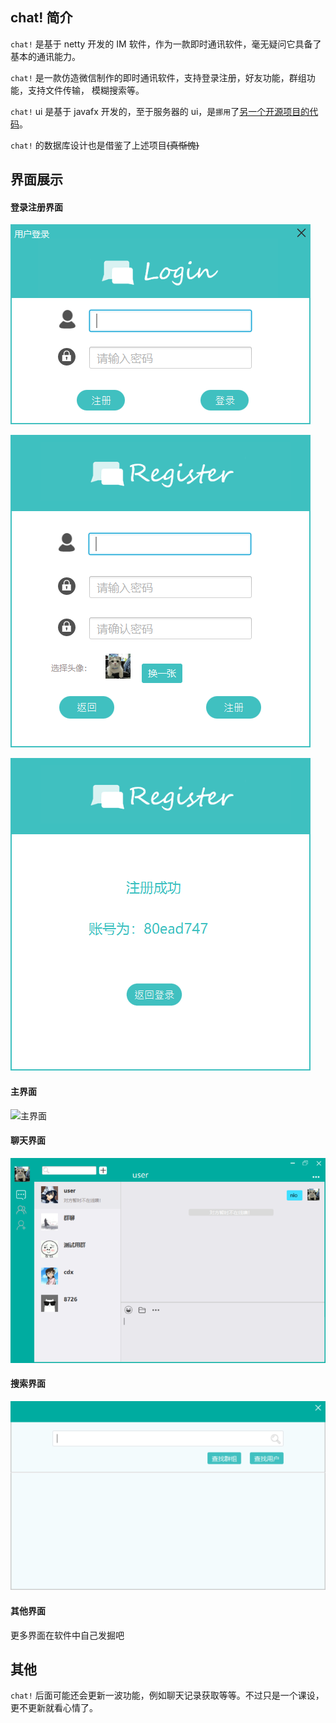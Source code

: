 ## chat! 简介

`chat!` 是基于 netty 开发的 IM 软件，作为一款即时通讯软件，毫无疑问它具备了基本的通讯能力。

`chat!` 是一款仿造微信制作的即时通讯软件，支持登录注册，好友功能，群组功能，支持文件传输， 模糊搜索等。

`chat!` ui 是基于 javafx 开发的，至于服务器的 ui，是`挪用`了[另一个开源项目的代码](https://github.com/cnRuanYF/CrazyChat)。

`chat!` 的数据库设计也是借鉴了上述项目~~(真惭愧)~~

## 界面展示

#### 登录注册界面

![登录](img/登录.png)

![注册](img/注册.png)

![注册成功](img/注册1.png)

#### 主界面

![主界面](img/登陆成功.png)

#### 聊天界面

![聊天](img/聊天1.png)

#### 搜索界面

![搜索](img/搜索.png)

#### 其他界面

更多界面在软件中自己发掘吧

## 其他

`chat!` 后面可能还会更新一波功能，例如聊天记录获取等等。不过只是一个课设，更不更新就看心情了。
